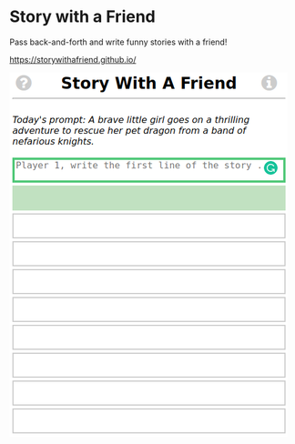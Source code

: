 # Story with a Friend

Pass back-and-forth and write funny stories with a friend!

<https://storywithafriend.github.io/>

![Story with a Friend](storywithafriend.png "Story with a Friend")
